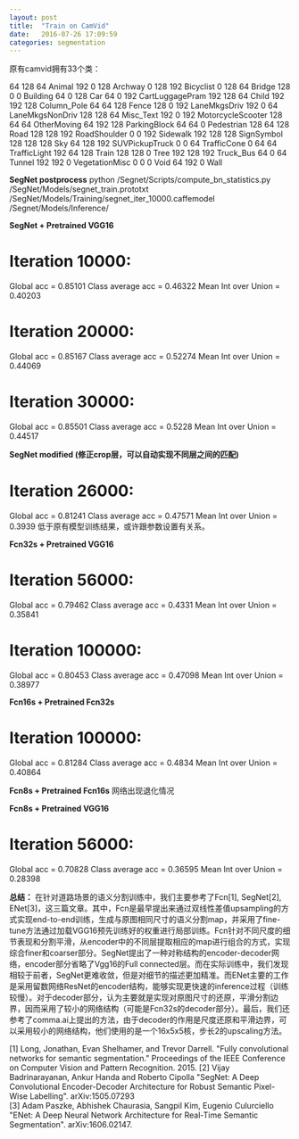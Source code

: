 ```yaml
---
layout: post
title:  "Train on CamVid"
date:   2016-07-26 17:09:59
categories: segmentation
---
```

原有camvid拥有33个类：

64 128 64   Animal
192 0 128   Archway
0 128 192   Bicyclist
0 128 64    Bridge
128 0 0     Building
64 0 128    Car
64 0 192    CartLuggagePram
192 128 64  Child
192 192 128 Column_Pole
64 64 128   Fence
128 0 192   LaneMkgsDriv
192 0 64    LaneMkgsNonDriv
128 128 64  Misc_Text
192 0 192   MotorcycleScooter
128 64 64   OtherMoving
64 192 128  ParkingBlock
64 64 0     Pedestrian
128 64 128  Road
128 128 192 RoadShoulder
0 0 192     Sidewalk
192 128 128 SignSymbol
128 128 128 Sky
64 128 192  SUVPickupTruck
0 0 64      TrafficCone
0 64 64     TrafficLight
192 64 128  Train
128 128 0   Tree
192 128 192 Truck_Bus
64 0 64     Tunnel
192 192 0   VegetationMisc
0 0 0       Void
64 192 0    Wall

**SegNet postprocess**
python /Segnet/Scripts/compute_bn_statistics.py /SegNet/Models/segnet_train.prototxt /SegNet/Models/Training/segnet_iter_10000.caffemodel /Segnet/Models/Inference/




**SegNet + Pretrained VGG16**  
# Iteration 10000:  
Global acc = 0.85101 Class average acc = 0.46322 Mean Int over Union = 0.40203 
# Iteration 20000:  
Global acc = 0.85167 Class average acc = 0.52274 Mean Int over Union = 0.44069 
# Iteration 30000:  
Global acc = 0.85501 Class average acc = 0.5228 Mean Int over Union = 0.44517  

**SegNet modified (修正crop层，可以自动实现不同层之间的匹配)**
# Iteration 26000:
Global acc = 0.81241 Class average acc = 0.47571 Mean Int over Union = 0.3939
低于原有模型训练结果，或许跟参数设置有关系。


**Fcn32s + Pretrained VGG16**
# Iteration 56000:
Global acc = 0.79462 Class average acc = 0.4331 Mean Int over Union = 0.35841
# Iteration 100000:
Global acc = 0.80453 Class average acc = 0.47098 Mean Int over Union = 0.38977

**Fcn16s + Pretrained Fcn32s**
# Iteration 100000:
Global acc = 0.81284 Class average acc = 0.4834 Mean Int over Union = 0.40864

**Fcn8s + Pretrained Fcn16s**
网络出现退化情况

**Fcn8s + Pretrained VGG16**
# Iteration 56000:
Global acc = 0.70828 Class average acc = 0.36595 Mean Int over Union = 0.28398


**总结：**
在针对道路场景的语义分割训练中，我们主要参考了Fcn[1], SegNet[2], ENet[3]，这三篇文章。其中，Fcn是最早提出来通过双线性差值upsampling的方式实现end-to-end训练，生成与原图相同尺寸的语义分割map，并采用了fine-tune方法通过加载VGG16预先训练好的权重进行局部训练。Fcn针对不同尺度的细节表现和分割平滑，从encoder中的不同层提取相应的map进行组合的方式，实现综合finer和coarser部分。SegNet提出了一种对称结构的encoder-decoder网络，encoder部分省略了Vgg16的Full connected层。而在实际训练中，我们发现相较于前者，SegNet更难收敛，但是对细节的描述更加精准。而ENet主要的工作是采用留数网络ResNet的encoder结构，能够实现更快速的inference过程（训练较慢）。对于decoder部分，认为主要就是实现对原图尺寸的还原，平滑分割边界，因而采用了较小的网络结构（可能是Fcn32s的decoder部分）。最后，我们还参考了comma.ai上提出的方法，由于decoder的作用是尺度还原和平滑边界，可以采用较小的网络结构，他们使用的是一个16x5x5核，步长2的upscaling方法。

[1] Long, Jonathan, Evan Shelhamer, and Trevor Darrell. "Fully convolutional networks for semantic segmentation." Proceedings of the IEEE Conference on Computer Vision and Pattern Recognition. 2015.
[2] Vijay Badrinarayanan, Ankur Handa and Roberto Cipolla "SegNet: A Deep Convolutional Encoder-Decoder Architecture for Robust Semantic Pixel-Wise Labelling". arXiv:1505.07293   
[3] Adam Paszke, Abhishek Chaurasia, Sangpil Kim, Eugenio Culurciello "ENet: A Deep Neural Network Architecture for Real-Time Semantic Segmentation". arXiv:1606.02147.